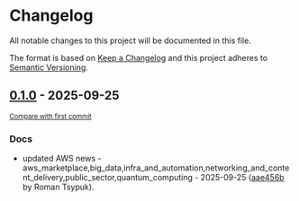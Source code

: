 # Changelog

All notable changes to this project will be documented in this file.

The format is based on [Keep a Changelog](http://keepachangelog.com/en/1.0.0/)
and this project adheres to [Semantic Versioning](http://semver.org/spec/v2.0.0.html).

<!-- insertion marker -->
## [0.1.0](https://github.com/tsypuk/aws-news/releases/tag/ver-2025-09-250.1.0) - 2025-09-25

<small>[Compare with first commit](https://github.com/tsypuk/aws-news/compare/73595acdb2f1f0cc28b33e3630e38114c344c99b...ver-2025-09-25)</small>

### Docs

- updated AWS news - aws_marketplace,big_data,infra_and_automation,networking_and_content_delivery,public_sector,quantum_computing - 2025-09-25 ([aae456b](https://github.com/tsypuk/aws-news/commit/aae456be7554c390b284e11480a30da938376b80) by Roman Tsypuk).

